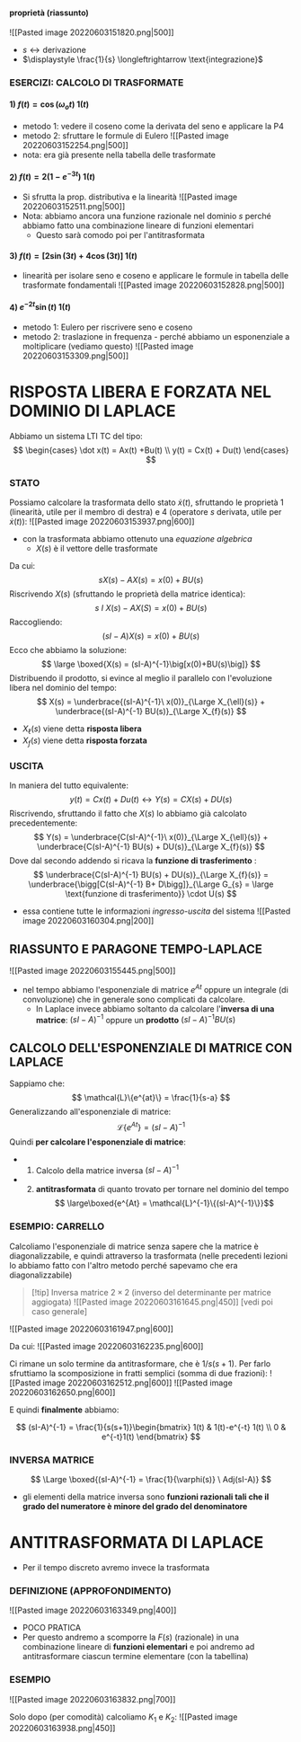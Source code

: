 #### proprietà (riassunto)
![[Pasted image 20220603151820.png|500]]
- $s \longleftrightarrow \text{derivazione}$
- $\displaystyle \frac{1}{s} \longleftrightarrow \text{integrazione}$

### ESERCIZI: CALCOLO DI TRASFORMATE
#### 1) $f(t) = \cos(\omega_{o} t) \ 1(t)$
- metodo 1: vedere il coseno come la derivata del seno e applicare la P4
- metodo 2: sfruttare le formule di Eulero
![[Pasted image 20220603152254.png|500]]
- nota: era già presente nella tabella delle trasformate

#### 2) $f(t) = 2(1-e^{-3t}) \ 1(t)$ 
- Si sfrutta la prop. distributiva e la linearità
![[Pasted image 20220603152511.png|500]]
- Nota: abbiamo ancora una funzione razionale nel dominio $s$ perché abbiamo fatto una combinazione lineare di funzioni elementari
	- Questo sarà comodo poi per l'antitrasformata

#### 3) $f(t) = [2 \sin(3t) + 4 \cos(3t)] \ 1(t)$
- linearità per isolare seno e coseno e applicare le formule in tabella delle trasformate fondamentali
![[Pasted image 20220603152828.png|500]]

#### 4) $e^{-2t} \sin(t) \ 1(t)$
- metodo 1: Eulero per riscrivere seno e coseno
- metodo 2: traslazione in frequenza - perché abbiamo un esponenziale a moltiplicare (vediamo questo)
![[Pasted image 20220603153309.png|500]]


# RISPOSTA LIBERA E FORZATA NEL DOMINIO DI LAPLACE

Abbiamo un sistema LTI TC del tipo:
$$
\begin{cases}
\dot x(t) = Ax(t) +Bu(t) \\
y(t) = Cx(t) + Du(t)
\end{cases}
$$
### STATO
Possiamo calcolare la trasformata dello stato $\dot x(t)$, sfruttando le proprietà $1$ (linearità, utile per il membro di destra) e $4$ (operatore $s$ derivata, utile per $\dot x(t)$):
![[Pasted image 20220603153937.png|600]]
- con la trasformata abbiamo ottenuto una *equazione algebrica*
	- $X(s)$ è il vettore delle trasformate

Da cui:
$$
s X(s) - A X(s) = x(0)+BU(s)
$$
Riscrivendo $X(s)$ (sfruttando le proprietà della matrice identica):
$$
s \ I \ X(s) - AX(S) = x(0) + BU(s)
$$
Raccogliendo:
$$
(sI-A) X(s) = x(0)+BU(s)
$$
Ecco che abbiamo la soluzione:
$$
\large \boxed{X(s) = (sI-A)^{-1}\big[x(0)+BU(s)\big]}
$$
Distribuendo il prodotto, si evince al meglio il parallelo con l'evoluzione libera nel dominio del tempo:
$$
X(s) = \underbrace{(sI-A)^{-1}\ x(0)}_{\Large X_{\ell}(s)} + \underbrace{(sI-A)^{-1} BU(s)}_{\Large  X_{f}(s)} 
$$
- $X_{\ell}(s)$ viene detta **risposta libera**
- $X_{f}(s)$ viene detta **risposta forzata**

### USCITA
In maniera del tutto equivalente:
$$
y(t) = Cx(t) + Du(t) \longleftrightarrow Y(s) = C X(s) + DU(s)
$$
Riscrivendo, sfruttando il fatto che $X(s)$ lo abbiamo già calcolato precedentemente:
$$
Y(s) = \underbrace{C(sI-A)^{-1}\ x(0)}_{\Large X_{\ell}(s)} + \underbrace{C(sI-A)^{-1} BU(s) + DU(s)}_{\Large  X_{f}(s)} 
$$
Dove dal secondo addendo si ricava la **funzione di trasferimento** :
$$
\underbrace{C(sI-A)^{-1} BU(s) + DU(s)}_{\Large  X_{f}(s)} = \underbrace{\bigg[C(sI-A)^{-1} B+ D\bigg]}_{\Large G_{s} = \large \text{funzione di trasferimento}} \cdot U(s)
$$
- essa contiene tutte le informazioni *ingresso-uscita* del sistema
 ![[Pasted image 20220603160304.png|200]]

## RIASSUNTO E PARAGONE TEMPO-LAPLACE
![[Pasted image 20220603155445.png|500]]
- nel tempo abbiamo l'esponenziale di matrice $e^{At}$ oppure un integrale (di convoluzione) che in generale sono complicati da calcolare.
	- In Laplace invece abbiamo soltanto da calcolare l'**inversa di una matrice**: $(sI-A)^{-1}$ oppure un **prodotto** $(sI-A)^{-1} BU(s)$


## CALCOLO DELL'ESPONENZIALE DI MATRICE CON LAPLACE
Sappiamo che:
$$
\mathcal{L}\{e^{at}\} = \frac{1}{s-a}
$$
Generalizzando all'esponenziale di matrice:
$$
\mathcal{L}\{e^{At}\} = (sI-A)^{-1}
$$
Quindi **per calcolare l'esponenziale di matrice**:
- 1) Calcolo della matrice inversa $(sI-A)^{-1}$
- 2) **antitrasformata** di quanto trovato per tornare nel dominio del tempo $$ \large\boxed{e^{At} = \mathcal{L}^{-1}\{(sI-A)^{-1}\}}$$
### ESEMPIO: CARRELLO
Calcoliamo l'esponenziale di matrice senza sapere che la matrice è diagonalizzabile, e quindi attraverso la trasformata (nelle precedenti lezioni lo abbiamo fatto con l'altro metodo perché sapevamo che era diagonalizzabile)

> [!tip] Inversa matrice $2 \times 2$
> (inverso del determinante per matrice aggiogata)
> ![[Pasted image 20220603161645.png|450]]
> [vedi poi caso generale]

![[Pasted image 20220603161947.png|600]]

Da cui:
![[Pasted image 20220603162235.png|600]]

Ci rimane un solo termine da antitrasformare, che è $1/s(s+1)$. Per farlo sfruttiamo la scomposizione in fratti semplici (somma di due frazioni):
![[Pasted image 20220603162512.png|600]]
![[Pasted image 20220603162650.png|600]]

E quindi **finalmente** abbiamo:

$$
(sI-A)^{-1} = \frac{1}{s(s+1)}\begin{bmatrix} 1(t)  & 1(t)-e^{-t} 1(t)  \\  0  &  e^{-t}1(t) \end{bmatrix}
$$


### INVERSA MATRICE
$$
\Large \boxed{(sI-A)^{-1} = \frac{1}{\varphi(s)} \ Adj(sI-A)}
$$
- gli elementi della matrice inversa sono **funzioni razionali tali che il grado del numeratore è minore del grado del denominatore**



# ANTITRASFORMATA DI LAPLACE
- Per il tempo discreto avremo invece la trasformata 

### DEFINIZIONE (APPROFONDIMENTO)
![[Pasted image 20220603163349.png|400]]

- POCO PRATICA
- Per questo andremo a scomporre la $F(s)$ (razionale) in una combinazione lineare di **funzioni elementari** e poi andremo ad antitrasformare ciascun termine elementare (con la tabellina)

### ESEMPIO
![[Pasted image 20220603163832.png|700]]

Solo dopo (per comodità) calcoliamo $K_{1}$ e $K_{2}$:
![[Pasted image 20220603163938.png|450]]